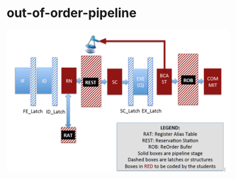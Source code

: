 # out-of-order-pipeline
![Alt text](/Screen%20Shot%202018-01-02%20at%207.39.19%20PM.png?raw=true "Out-of-Order Pipeline with In-Order Retirement")
